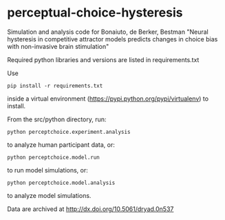 # perceptual-choice-hysteresis
Simulation and analysis code for Bonaiuto, de Berker, Bestman "Neural hysteresis in competitive attractor models predicts changes in choice bias with non-invasive brain stimulation"

Required python libraries and versions are listed in requirements.txt

Use

    pip install -r requirements.txt

inside a virtual environment (https://pypi.python.org/pypi/virtualenv) to install.


From the src/python directory, run:

    python perceptchoice.experiment.analysis

to analyze human participant data, or:

    python perceptchoice.model.run

to run model simulations, or:

    python perceptchoice.model.analysis

to analyze model simulations.

Data are archived at http://dx.doi.org/10.5061/dryad.0n537